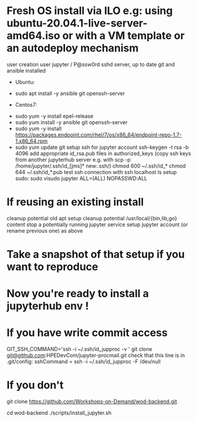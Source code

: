 # Fresh OS install via ILO e.g: using ubuntu-20.04.1-live-server-amd64.iso or with a VM template or an autodeploy mechanism
user creation user jupyter / P@ssw0rd
sshd server, up to date git and ansible installed
* Ubuntu: 
 - sudo apt install -y ansible git openssh-server
* Centos7:
 - sudo yum -y install epel-release
 - sudo yum install -y ansible git openssh-server
 - sudo yum -y install https://packages.endpoint.com/rhel/7/os/x86_64/endpoint-repo-1.7-1.x86_64.rpm
 - sudo yum update git
setup ssh for jupyter account
ssh-keygen -t rsa -b 4096
add appropriate id_rsa.pub files in authorized_keys
(copy ssh keys from another jupyterhub server e.g. with scp -p /home/jupyter/.ssh/id_[jms]* new:.ssh/)
chmod 600 ~/.ssh/id_*
chmod 644 ~/.ssh/id_*.pub
test ssh connection with ssh localhost ls
setup sudo:
sudo visudo
  jupyter ALL=(ALL) NOPASSWD:ALL


# If reusing an existing install
cleanup potential old apt setup
cleanup potential /usr/local/{bin,lib,go} content
stop a potentially running jupyter service
setup jupyter account (or rename previous one) as above

# Take a snapshot of that setup if you want to reproduce

# Now you're ready to install a jupyterhub env !

# If you have write commit access
GIT_SSH_COMMAND='ssh -i ~/.ssh/id_jupproc -v ' git clone git@github.com:HPEDevCom/jupyter-procmail.git
check that this line is in .git/config: sshCommand = ssh -i ~/.ssh/id_jupproc -F /dev/null
# If you don't
git clone https://github.com/Workshops-on-Demand/wod-backend.git

cd wod-backend
./scripts/install_jupyter.sh

